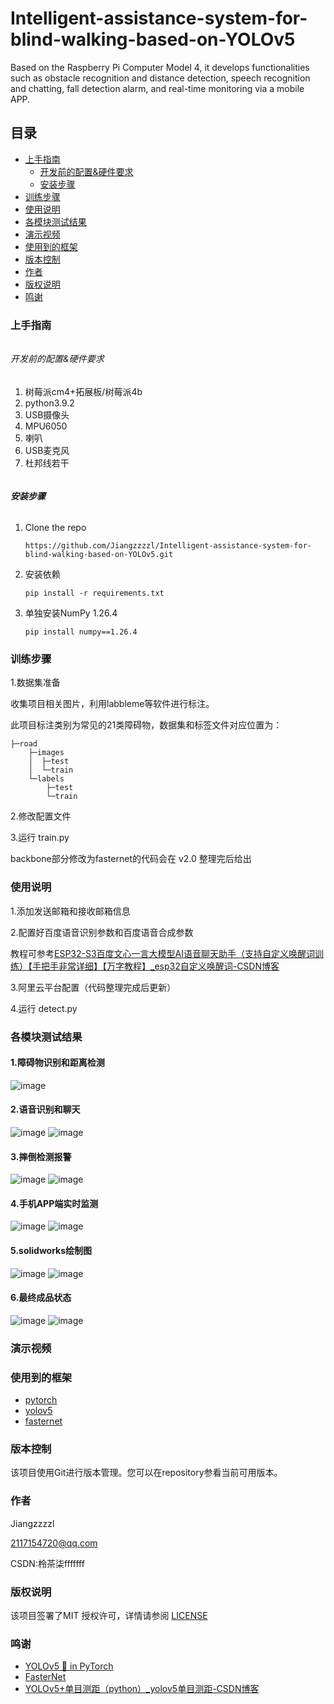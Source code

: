 # Intelligent-assistance-system-for-blind-walking-based-on-YOLOv5

Based on the Raspberry Pi Computer Model 4, it develops functionalities such as obstacle recognition and distance detection, speech recognition and chatting, fall detection alarm, and real-time monitoring via a mobile APP.



## 目录

- [上手指南](#1)
  - [开发前的配置&硬件要求](#2)
  - [安装步骤](#3)
- [训练步骤](#4)
- [使用说明](#5)
- [各模块测试结果](#6)
- [演示视频](#7)
- [使用到的框架](#8)
- [版本控制](#9)
- [作者](#10)
- [版权说明](#11)
- [鸣谢](#12)
  
  

### <h3 id="1">上手指南</h3>

###### <h6 id="2">开发前的配置&硬件要求</h3>

1. 树莓派cm4+拓展板/树莓派4b
2. python3.9.2
3. USB摄像头
4. MPU6050
5. 喇叭
6. USB麦克风
7. 杜邦线若干

###### <h6 id="3">**安装步骤**</h6>

1. Clone the repo
   
   ```
   https://github.com/Jiangzzzzl/Intelligent-assistance-system-for-blind-walking-based-on-YOLOv5.git
   ```

2. 安装依赖
   
   ```
   pip install -r requirements.txt
   ```

3. 单独安装NumPy 1.26.4
   
   ```
   pip install numpy==1.26.4
   ```
   
   
   
   

### <h3 id="4">训练步骤</h3>

1.数据集准备

收集项目相关图片，利用labbleme等软件进行标注。

此项目标注类别为常见的21类障碍物，数据集和标签文件对应位置为：

```
├─road
    ├─images
    │  ├─test
    │  └─train
    └─labels
        ├─test
        └─train
```

2.修改配置文件



3.运行 train.py

backbone部分修改为fasternet的代码会在 v2.0 整理完后给出



### <h3 id="5">使用说明</h3>

1.添加发送邮箱和接收邮箱信息

2.配置好百度语音识别参数和百度语音合成参数

教程可参考[ESP32-S3百度文心一言大模型AI语音聊天助手（支持自定义唤醒词训练）【手把手非常详细】【万字教程】_esp32自定义唤醒词-CSDN博客](https://blog.csdn.net/chg2663776/article/details/142203652)

3.阿里云平台配置（代码整理完成后更新）

4.运行 detect.py



### <h3 id="6">各模块测试结果</h3>

#### 1.障碍物识别和距离检测
![image](https://github.com/Jiangzzzzl/Intelligent-assistance-system-for-blind-walking-based-on-YOLOv5/blob/main/readme_picture/detect.png)

#### 2.语音识别和聊天
![image](https://github.com/Jiangzzzzl/Intelligent-assistance-system-for-blind-walking-based-on-YOLOv5/blob/main/readme_picture/aliyun.jpg)
![image](https://github.com/Jiangzzzzl/Intelligent-assistance-system-for-blind-walking-based-on-YOLOv5/blob/main/readme_picture/llm.png)

#### 3.摔倒检测报警
![image](https://github.com/Jiangzzzzl/Intelligent-assistance-system-for-blind-walking-based-on-YOLOv5/blob/main/readme_picture/email.jpg)
![image](https://github.com/Jiangzzzzl/Intelligent-assistance-system-for-blind-walking-based-on-YOLOv5/blob/main/readme_picture/aliyun_2.jpg)


#### 4.手机APP端实时监测
![image](https://github.com/Jiangzzzzl/Intelligent-assistance-system-for-blind-walking-based-on-YOLOv5/blob/main/readme_picture/APP_1.jpg)
![image](https://github.com/Jiangzzzzl/Intelligent-assistance-system-for-blind-walking-based-on-YOLOv5/blob/main/readme_picture/APP_2.jpg)

#### 5.solidworks绘制图
![image](https://github.com/Jiangzzzzl/Intelligent-assistance-system-for-blind-walking-based-on-YOLOv5/blob/main/readme_picture/3D_1.jpg)
![image](https://github.com/Jiangzzzzl/Intelligent-assistance-system-for-blind-walking-based-on-YOLOv5/blob/main/readme_picture/3D_2.jpg)

#### 6.最终成品状态
![image](https://github.com/Jiangzzzzl/Intelligent-assistance-system-for-blind-walking-based-on-YOLOv5/blob/main/readme_picture/show2.jpg)
![image](https://github.com/Jiangzzzzl/Intelligent-assistance-system-for-blind-walking-based-on-YOLOv5/blob/main/readme_picture/show1.jpg)


### <h3 id="7">演示视频</h3>



### <h3 id="8">使用到的框架</h3>

- [pytorch](https://pytorch.org/)
- [yolov5](https://jquery.com)
- [fasternet](https://jquery.com)
  
  

### <h3 id="9">版本控制</h3>

该项目使用Git进行版本管理。您可以在repository参看当前可用版本。



### <h3 id="10">作者</h3>

Jiangzzzzl

2117154720@qq.com

CSDN:柃茶柒fffffff 



### <h3 id="11">版权说明</h3>

该项目签署了MIT 授权许可，详情请参阅 [LICENSE](https://github.com/Jiangzzzzl/Intelligent-assistance-system-for-blind-walking-based-on-YOLOv5/blob/main/LICENSE)



### <h3 id="12">鸣谢</h3>

- [YOLOv5 🚀 in PyTorch](https://github.com/ultralytics/yolov5)
- [FasterNet](https://github.com/JierunChen/FasterNet)
- [YOLOv5+单目测距（python）_yolov5单目测距-CSDN博客](https://blog.csdn.net/qq_45077760/article/details/130261489)
